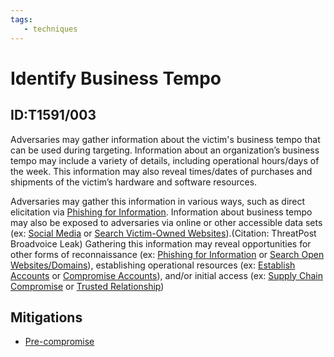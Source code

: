 ```yaml
---
tags:
   - techniques
---
```

# Identify Business Tempo
## ID:T1591/003
Adversaries may gather information about the victim's business tempo that can be used during targeting. Information about an organization’s business tempo may include a variety of details, including operational hours/days of the week. This information may also reveal times/dates of purchases and shipments of the victim’s hardware and software resources.

Adversaries may gather this information in various ways, such as direct elicitation via [Phishing for Information](/mitre/techniques/T1598). Information about business tempo may also be exposed to adversaries via online or other accessible data sets (ex: [Social Media](/mitre/techniques/T1593/001) or [Search Victim-Owned Websites](/mitre/techniques/T1594)).(Citation: ThreatPost Broadvoice Leak) Gathering this information may reveal opportunities for other forms of reconnaissance (ex: [Phishing for Information](/mitre/techniques/T1598) or [Search Open Websites/Domains](/mitre/techniques/T1593)), establishing operational resources (ex: [Establish Accounts](/mitre/techniques/T1585) or [Compromise Accounts](/mitre/techniques/T1586)), and/or initial access (ex: [Supply Chain Compromise](/mitre/techniques/T1195) or [Trusted Relationship](/mitre/techniques/T1199))
## Mitigations
* [Pre-compromise](mitigations/M1056)
